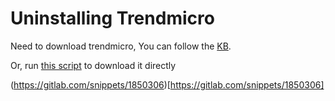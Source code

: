 # Uninstalling Trendmicro

Need to download trendmicro, You can follow the [KB](https://esupport.trendmicro.com/en-us/home/pages/technical-support/1115650.aspx?cm_mmc=KB1104103-_-Public-_-Titanium-_-All).


Or, run [this script](https://gitlab.com/snippets/1850306/raw) to download it directly

(https://gitlab.com/snippets/1850306)[https://gitlab.com/snippets/1850306]


